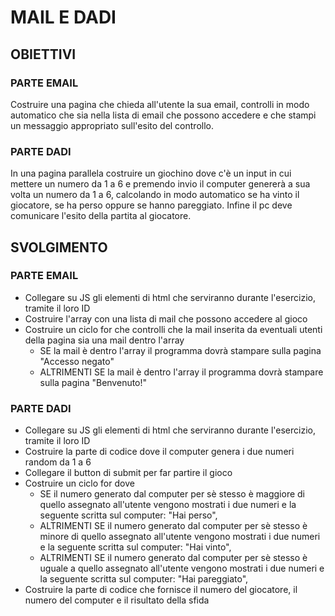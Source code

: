 # MAIL E DADI

## OBIETTIVI

### PARTE EMAIL

Costruire una pagina che chieda all'utente la sua email, controlli in modo automatico che sia nella lista di email che possono accedere e che stampi un messaggio appropriato sull'esito del controllo.

### PARTE DADI

In una pagina parallela costruire un giochino dove c'è un input in cui mettere un numero da 1 a 6 e premendo invio il computer genererà a sua volta un numero da 1 a 6, calcolando in modo automatico se ha vinto il giocatore, se ha perso oppure se hanno pareggiato. Infine il pc deve comunicare l'esito della partita al giocatore.

## SVOLGIMENTO

### PARTE EMAIL

- Collegare su JS gli elementi di html che serviranno durante l'esercizio, tramite il loro ID
- Costruire l'array con una lista di mail che possono accedere al gioco
- Costruire un ciclo for che controlli che la mail inserita da eventuali utenti della pagina sia una mail dentro l'array
  - SE la mail è dentro l'array il programma dovrà stampare sulla pagina "Accesso negato"
  - ALTRIMENTI SE la mail è dentro l'array il programma dovrà stampare sulla pagina "Benvenuto!"

### PARTE DADI

- Collegare su JS gli elementi di html che serviranno durante l'esercizio, tramite il loro ID
- Costruire la parte di codice dove il computer genera i due numeri random da 1 a 6
- Collegare il button di submit per far partire il gioco
- Costruire un ciclo for dove
  - SE il numero generato dal computer per sè stesso è maggiore di quello assegnato all'utente vengono mostrati i due numeri e la seguente scritta sul computer: "Hai perso",
  - ALTRIMENTI SE il numero generato dal computer per sè stesso è minore di quello assegnato all'utente vengono mostrati i due numeri e la seguente scritta sul computer: "Hai vinto",
  - ALTRIMENTI SE il numero generato dal computer per sè stesso è uguale a quello assegnato all'utente vengono mostrati i due numeri e la seguente scritta sul computer: "Hai pareggiato",
- Costruire la parte di codice che fornisce il numero del giocatore, il numero del computer e il risultato della sfida
